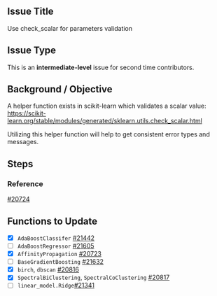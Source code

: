 ## Issue Title
Use check_scalar for parameters validation

## Issue Type
This is an **intermediate-level** issue for second time contributors.

## Background / Objective

A helper function exists in scikit-learn which validates a scalar value:  
https://scikit-learn.org/stable/modules/generated/sklearn.utils.check_scalar.html

Utilizing this helper function will help to get consistent error types and messages.

## Steps


### Reference
[#20724](https://github.com/scikit-learn/scikit-learn/issues/20724)

## Functions to Update
- [x] `AdaBoostClassifer` [#21442](https://github.com/scikit-learn/scikit-learn/pull/21422)
- [ ] `AdaBoostRegressor` [#21605](https://github.com/scikit-learn/scikit-learn/pull/21605)
- [x] `AffinityPropagation` [#20723](https://github.com/scikit-learn/scikit-learn/pull/20723)
- [ ] `BaseGradientBoosting` [#21632](https://github.com/scikit-learn/scikit-learn/pull/21632)
- [x] `birch`, `dbscan` [#20816](https://github.com/scikit-learn/scikit-learn/pull/20816)
- [x] `SpectralBiClustering`, `SpectralCoClustering` [#20817](https://github.com/scikit-learn/scikit-learn/pull/20817)
- [ ] `linear_model.Ridge`[#21341](https://github.com/scikit-learn/scikit-learn/pull/21341)
